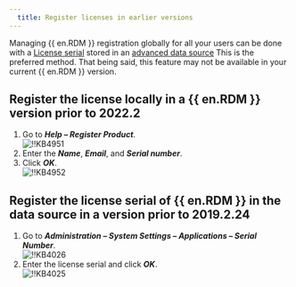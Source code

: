 ```yaml
---
  title: Register licenses in earlier versions
---
```

Managing {{ en.RDM }} registration globally for all your users can be done with a [License serial](/rdm/windows/commands/administration/management/licenses/) stored in an [advanced data source](/rdm/windows/data-sources/data-sources-types/advanced-data-sources/) This is the preferred method. That being said, this feature may not be available in your current {{ en.RDM }} version.

## Register the license locally in a {{ en.RDM }} version prior to 2022.2

1. Go to ***Help – Register Product***.  
![!!KB4951](https://webdevolutions.azureedge.net/docs/en/kb/KB4951.png)
1. Enter the ***Name***, ***Email***, and ***Serial number***.
1. Click ***OK***.  
![!!KB4952](https://webdevolutions.azureedge.net/docs/en/kb/KB4952.png)

## Register the license serial of {{ en.RDM }} in the data source in a version prior to 2019.2.24

1. Go to ***Administration – System Settings – Applications – Serial Number***.  
![!!KB4026](https://webdevolutions.azureedge.net/docs/en/kb/KB4026.png)
1. Enter the license serial and click ***OK***.  
![!!KB4025](https://webdevolutions.azureedge.net/docs/en/kb/KB4025.png)
